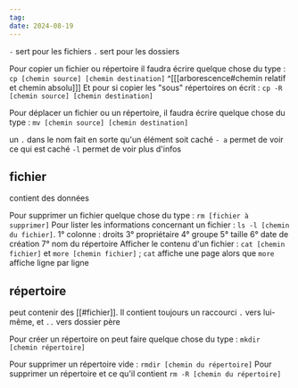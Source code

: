 ```yaml
---
tag: 
date: 2024-08-19
---
```

`-` sert pour les fichiers
`.` sert pour les dossiers

Pour copier un fichier ou répertoire il faudra écrire quelque chose du type : 
`cp [chemin source] [chemin destination]` ^[[[arborescence#chemin relatif et chemin absolu]]]
Et pour si copier les "sous" répertoires on écrit : `cp -R [chemin source] [chemin destination]`

Pour déplacer un fichier ou un répertoire, il faudra écrire quelque chose du type : 
`mv [chemin source] [chemin destination]`

un `.` dans le nom fait en sorte qu'un élément soit caché
`- a` permet de voir ce qui est caché
`-l` permet de voir plus d'infos 
## fichier
contient des données

Pour supprimer un fichier quelque chose du type : 
`rm [fichier à supprimer]`
Pour lister les informations concernant un fichier : `ls -l [chemin du fichier]`. 1° colonne : droits 3° propriétaire 4° groupe 5° taille 6° date de création 7° nom du répertoire
Afficher le contenu d'un fichier : `cat [chemin fichier]` et `more [chemin fichier]` ; `cat` affiche une page alors que `more` affiche ligne par ligne
## répertoire
peut contenir des [[#fichier]].
Il contient toujours un raccourci `.` vers lui-même, et `..` vers dossier père

Pour créer un répertoire on peut faire quelque chose du type : 
`mkdir [chemin répertoire]` 

Pour supprimer un répertoire vide : `rmdir [chemin du répertoire]`
Pour supprimer un répertoire et ce qu'il contient `rm -R [chemin du répertoire]`